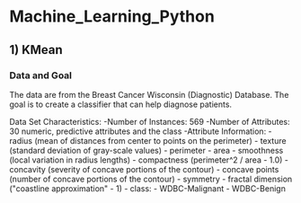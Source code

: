 # Machine_Learning_Python
## 1) KMean 
### Data and Goal

The data are from the Breast Cancer Wisconsin (Diagnostic) Database.
The goal is to create a classifier that can help diagnose patients.


Data Set Characteristics:
    -Number of Instances: 569
    -Number of Attributes: 30 numeric, predictive attributes and the class
    -Attribute Information:
        - radius (mean of distances from center to points on the perimeter)
        - texture (standard deviation of gray-scale values)
        - perimeter
        - area
        - smoothness (local variation in radius lengths)
        - compactness (perimeter^2 / area - 1.0)
        - concavity (severity of concave portions of the contour)
        - concave points (number of concave portions of the contour)
        - symmetry 
        - fractal dimension ("coastline approximation" - 1)
        - class:
                - WDBC-Malignant
                - WDBC-Benign




